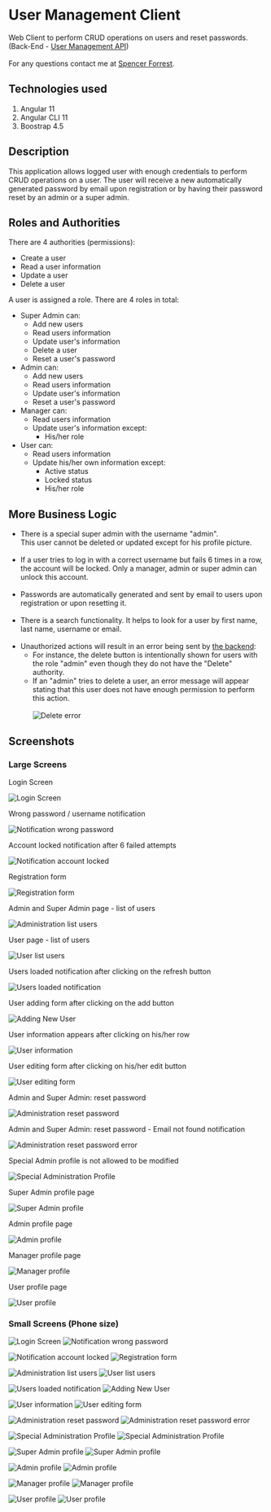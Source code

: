 # User Management Client

Web Client to perform CRUD operations on users and reset passwords.<br>
(Back-End - <a href="https://github.com/spencer-forrest-java/spring-user-management-api">User Management API</a>)
<br><br>
For any questions contact me at
[Spencer Forrest](mailto:spencer.forrest.java@gmail.com?subject=[GitHub]%20User%20Management%20Client).

## Technologies used

1. Angular 11
2. Angular CLI 11
3. Boostrap 4.5

## Description

This application allows logged user with enough credentials to perform CRUD operations on a user. The user will receive
a new automatically generated password by email upon registration or by having their password reset by an admin or a
super admin.<br>

## Roles and Authorities

There are 4 authorities (permissions):

* Create a user
* Read a user information
* Update a user
* Delete a user

A user is assigned a role. There are 4 roles in total:

* Super Admin can:
  * Add new users
  * Read users information
  * Update user's information
  * Delete a user
  * Reset a user's password
* Admin can:
  * Add new users
  * Read users information
  * Update user's information
  * Reset a user's password
* Manager can:
  * Read users information
  * Update user's information except:
    * His/her role
* User can:
  * Read users information
  * Update his/her own information except:
    * Active status
    * Locked status
    * His/her role

## More Business Logic

* There is a special super admin with the username "admin".
  <br>
  This user cannot be deleted or updated except for his profile picture.
  <br><br>
* If a user tries to log in with a correct username but fails 6 times in a row,
  <br>
  the account will be locked. Only a manager, admin or super admin can unlock this account.
  <br><br>
* Passwords are automatically generated and sent by email to users upon registration or upon resetting it.
  <br><br>
* There is a search functionality. It helps to look for a user by first name, last name, username or email.
  <br><br>
* Unauthorized actions will result in an error being sent by
  <a href="https://github.com/spencer-forrest-java/spring-user-management-api">the backend</a>:
  * For instance, the delete button is intentionally shown for users with the role "admin" even though they do not have
    the "Delete" authority.
  * If an "admin" tries to delete a user, an error message will appear stating that this user does not have enough
    permission to perform this action.
    <br><br>
    ![Delete error](images/delete-error.png)

## Screenshots

### Large Screens

Login Screen

![Login Screen](images/login.png)

Wrong password / username notification

![Notification wrong password](images/login-error.png)

Account locked notification after 6 failed attempts

![Notification account locked](images/login-locked.png)

Registration form

![Registration form](images/registration.png)

Admin and Super Admin page - list of users

![Administration list users](images/admin-list.png)

User page - list of users

![User list users](images/user-list.png)

Users loaded notification after clicking on the refresh button

![Users loaded notification](images/loaded-users.png)

User adding form after clicking on the add button

![Adding New User](images/new-user.png)

User information appears after clicking on his/her row

![User information](images/info.png)

User editing form after clicking on his/her edit button

![User editing form](images/edit.png)

Admin and Super Admin: reset password

![Administration reset password](images/password.png)

Admin and Super Admin: reset password - Email not found notification

![Administration reset password error](images/password-error.png)

Special Admin profile is not allowed to be modified

![Special Administration Profile](images/profile.png)

Super Admin profile page

![Super Admin profile](images/super-profile.png)

Admin profile page

![Admin profile](images/admin-profile.png)

Manager profile page

![Manager profile](images/manager-profile.png)

User profile page

![User profile](images/user-profile.png)

### Small Screens (Phone size)

![Login Screen](images/responsive/login-sm.png) ![Notification wrong password](images/responsive/login-error-sm.png)

![Notification account locked](images/responsive/login-locked-sm.png) ![Registration form](images/responsive/registration-sm.png)

![Administration list users](images/responsive/admin-list-sm.png) ![User list users](images/responsive/user-list-sm.png)

![Users loaded notification](images/responsive/loaded-users-sm.png) ![Adding New User](images/responsive/new-user-sm.png)

![User information](images/responsive/info-sm.png) ![User editing form](images/responsive/edit-sm.png)

![Administration reset password](images/responsive/password-sm.png) ![Administration reset password error](images/responsive/password-error-sm.png)

![Special Administration Profile](images/responsive/profile-sm.png) ![Special Administration Profile](images/responsive/profile-2-sm.png)

![Super Admin profile](images/responsive/super-profile-sm.png) ![Super Admin profile](images/responsive/super-profile-2-sm.png)

![Admin profile](images/responsive/admin-profile-sm.png) ![Admin profile](images/responsive/admin-profile-2-sm.png)

![Manager profile](images/responsive/manager-profile-sm.png) ![Manager profile](images/responsive/manager-profile-2-sm.png)

![User profile](images/responsive/user-profile-sm.png) ![User profile](images/responsive/user-profile-2-sm.png)
